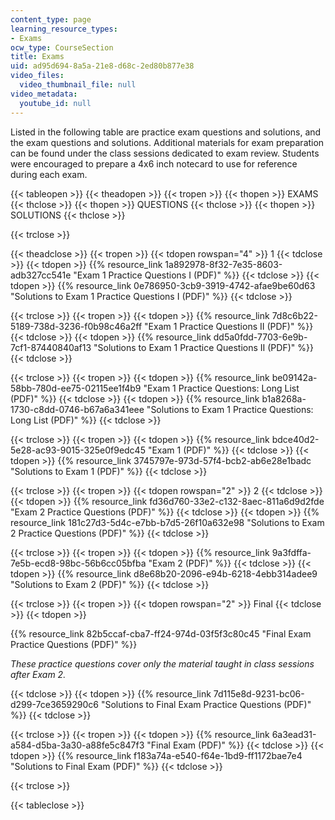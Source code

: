 ```yaml
---
content_type: page
learning_resource_types:
- Exams
ocw_type: CourseSection
title: Exams
uid: ad95d694-8a5a-21e8-d68c-2ed80b877e38
video_files:
  video_thumbnail_file: null
video_metadata:
  youtube_id: null
---
```


Listed in the following table are practice exam questions and solutions, and the exam questions and solutions. Additional materials for exam preparation can be found under the class sessions dedicated to exam review. Students were encouraged to prepare a 4x6 inch notecard to use for reference during each exam.

{{< tableopen >}}
{{< theadopen >}}
{{< tropen >}}
{{< thopen >}}
EXAMS
{{< thclose >}}
{{< thopen >}}
QUESTIONS
{{< thclose >}}
{{< thopen >}}
SOLUTIONS
{{< thclose >}}

{{< trclose >}}

{{< theadclose >}}
{{< tropen >}}
{{< tdopen rowspan="4" >}}
1
{{< tdclose >}}
{{< tdopen >}}
{{% resource_link 1a892978-8f32-7e35-8603-adb327cc541e "Exam 1 Practice Questions I (PDF)" %}}
{{< tdclose >}}
{{< tdopen >}}
{{% resource_link 0e786950-3cb9-3919-4742-afae9be60d63 "Solutions to Exam 1 Practice Questions I (PDF)" %}}
{{< tdclose >}}

{{< trclose >}}
{{< tropen >}}
{{< tdopen >}}
{{% resource_link 7d8c6b22-5189-738d-3236-f0b98c46a2ff "Exam 1 Practice Questions II (PDF)" %}}
{{< tdclose >}}
{{< tdopen >}}
{{% resource_link dd5a0fdd-7703-6e9b-7cf1-87440840af13 "Solutions to Exam 1 Practice Questions II (PDF)" %}}
{{< tdclose >}}

{{< trclose >}}
{{< tropen >}}
{{< tdopen >}}
{{% resource_link be09142a-58bb-780d-ee75-02115ee1f4b9 "Exam 1 Practice Questions: Long List (PDF)" %}}
{{< tdclose >}}
{{< tdopen >}}
{{% resource_link b1a8268a-1730-c8dd-0746-b67a6a341eee "Solutions to Exam 1 Practice Questions: Long List (PDF)" %}}
{{< tdclose >}}

{{< trclose >}}
{{< tropen >}}
{{< tdopen >}}
{{% resource_link bdce40d2-5e28-ac93-9015-325e0f9edc45 "Exam 1 (PDF)" %}}
{{< tdclose >}}
{{< tdopen >}}
{{% resource_link 3745797e-973d-57f4-bcb2-ab6e28e1badc "Solutions to Exam 1 (PDF)" %}}
{{< tdclose >}}

{{< trclose >}}
{{< tropen >}}
{{< tdopen rowspan="2" >}}
2
{{< tdclose >}}
{{< tdopen >}}
{{% resource_link fd36d760-33e2-c132-8aec-811a6d9d2fde "Exam 2 Practice Questions (PDF)" %}}
{{< tdclose >}}
{{< tdopen >}}
{{% resource_link 181c27d3-5d4c-e7bb-b7d5-26f10a632e98 "Solutions to Exam 2 Practice Questions (PDF)" %}}
{{< tdclose >}}

{{< trclose >}}
{{< tropen >}}
{{< tdopen >}}
{{% resource_link 9a3fdffa-7e5b-ecd8-98bc-56b6cc05bfba "Exam 2 (PDF)" %}}
{{< tdclose >}}
{{< tdopen >}}
{{% resource_link d8e68b20-2096-e94b-6218-4ebb314adee9 "Solutions to Exam 2 (PDF)" %}}
{{< tdclose >}}

{{< trclose >}}
{{< tropen >}}
{{< tdopen rowspan="2" >}}
Final
{{< tdclose >}}
{{< tdopen >}}


{{% resource_link 82b5ccaf-cba7-ff24-974d-03f5f3c80c45 "Final Exam Practice Questions (PDF)" %}}

_These practice questions cover only the material taught in class sessions after Exam 2._


{{< tdclose >}}
{{< tdopen >}}
{{% resource_link 7d115e8d-9231-bc06-d299-7ce3659290c6 "Solutions to Final Exam Practice Questions (PDF)" %}}
{{< tdclose >}}

{{< trclose >}}
{{< tropen >}}
{{< tdopen >}}
{{% resource_link 6a3ead31-a584-d5ba-3a30-a88fe5c847f3 "Final Exam (PDF)" %}}
{{< tdclose >}}
{{< tdopen >}}
{{% resource_link f183a74a-e540-f64e-1bd9-ff1172bae7e4 "Solutions to Final Exam (PDF)" %}}
{{< tdclose >}}

{{< trclose >}}

{{< tableclose >}}